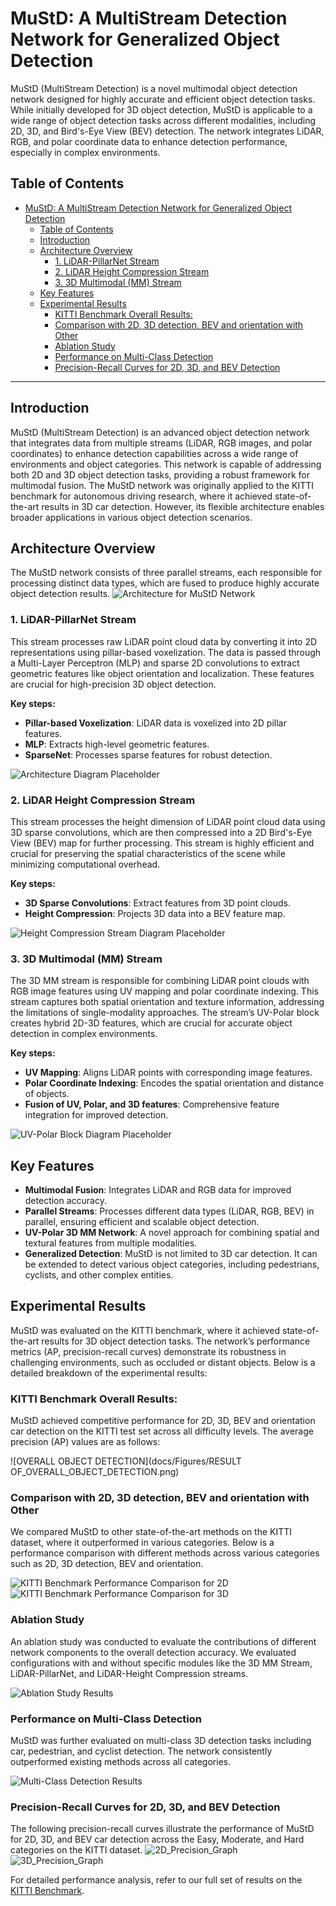 # MuStD: A MultiStream Detection Network for Generalized Object Detection

MuStD (MultiStream Detection) is a novel multimodal object detection network designed for highly accurate and efficient object detection tasks. While initially developed for 3D object detection, MuStD is applicable to a wide range of object detection tasks across different modalities, including 2D, 3D, and Bird's-Eye View (BEV) detection. The network integrates LiDAR, RGB, and polar coordinate data to enhance detection performance, especially in complex environments.

## Table of Contents

- [MuStD: A MultiStream Detection Network for Generalized Object Detection](#mustd-a-multistream-detection-network-for-generalized-object-detection)
  - [Table of Contents](#table-of-contents)
  - [Introduction](#introduction)
  - [Architecture Overview](#architecture-overview)
    - [1. LiDAR-PillarNet Stream](#1-lidar-pillarnet-stream)
    - [2. LiDAR Height Compression Stream](#2-lidar-height-compression-stream)
    - [3. 3D Multimodal (MM) Stream](#3-3d-multimodal-mm-stream)
  - [Key Features](#key-features)
  - [Experimental Results](#experimental-results)
    - [KITTI Benchmark Overall Results:](#kitti-benchmark-overall-results)
    - [Comparison with 2D, 3D detection, BEV and orientation with Other](#comparison-with-2d-3d-detection-bev-and-orientation-with-other)
    - [Ablation Study](#ablation-study)
    - [Performance on Multi-Class Detection](#performance-on-multi-class-detection)
    - [Precision-Recall Curves for 2D, 3D, and BEV Detection](#precision-recall-curves-for-2d-3d-and-bev-detection)

---

## Introduction

MuStD (MultiStream Detection) is an advanced object detection network that integrates data from multiple streams (LiDAR, RGB images, and polar coordinates) to enhance detection capabilities across a wide range of environments and object categories. This network is capable of addressing both 2D and 3D object detection tasks, providing a robust framework for multimodal fusion. The MuStD network was originally applied to the KITTI benchmark for autonomous driving research, where it achieved state-of-the-art results in 3D car detection. However, its flexible architecture enables broader applications in various object detection scenarios.

## Architecture Overview

The MuStD network consists of three parallel streams, each responsible for processing distinct data types, which are fused to produce highly accurate object detection results.
![Architecture for MuStD Network](docs/Figures/pipeline.png)

### 1. LiDAR-PillarNet Stream
This stream processes raw LiDAR point cloud data by converting it into 2D representations using pillar-based voxelization. The data is passed through a Multi-Layer Perceptron (MLP) and sparse 2D convolutions to extract geometric features like object orientation and localization. These features are crucial for high-precision 3D object detection.

**Key steps:**
- **Pillar-based Voxelization**: LiDAR data is voxelized into 2D pillar features.
- **MLP**: Extracts high-level geometric features.
- **SparseNet**: Processes sparse features for robust detection.

![Architecture Diagram Placeholder](docs/Figures/streamA.png)

### 2. LiDAR Height Compression Stream
This stream processes the height dimension of LiDAR point cloud data using 3D sparse convolutions, which are then compressed into a 2D Bird's-Eye View (BEV) map for further processing. This stream is highly efficient and crucial for preserving the spatial characteristics of the scene while minimizing computational overhead.

**Key steps:**
- **3D Sparse Convolutions**: Extract features from 3D point clouds.
- **Height Compression**: Projects 3D data into a BEV feature map.

![Height Compression Stream Diagram Placeholder](docs/Figures/streamB.png)

### 3. 3D Multimodal (MM) Stream
The 3D MM stream is responsible for combining LiDAR point clouds with RGB image features using UV mapping and polar coordinate indexing. This stream captures both spatial orientation and texture information, addressing the limitations of single-modality approaches. The stream’s UV-Polar block creates hybrid 2D-3D features, which are crucial for accurate object detection in complex environments.

**Key steps:**
- **UV Mapping**: Aligns LiDAR points with corresponding image features.
- **Polar Coordinate Indexing**: Encodes the spatial orientation and distance of objects.
- **Fusion of UV, Polar, and 3D features**: Comprehensive feature integration for improved detection.

![UV-Polar Block Diagram Placeholder](docs/Figures/streamC.png)

## Key Features

- **Multimodal Fusion**: Integrates LiDAR and RGB data for improved detection accuracy.
- **Parallel Streams**: Processes different data types (LiDAR, RGB, BEV) in parallel, ensuring efficient and scalable object detection.
- **UV-Polar 3D MM Network**: A novel approach for combining spatial and textural features from multiple modalities.
- **Generalized Detection**: MuStD is not limited to 3D car detection. It can be extended to detect various object categories, including pedestrians, cyclists, and other complex entities.

## Experimental Results

MuStD was evaluated on the KITTI benchmark, where it achieved state-of-the-art results for 3D object detection tasks. The network’s performance metrics (AP, precision-recall curves) demonstrate its robustness in challenging environments, such as occluded or distant objects. Below is a detailed breakdown of the experimental results:

### KITTI Benchmark Overall Results:

MuStD achieved competitive performance for 2D, 3D, BEV and orientation car detection on the KITTI test set across all difficulty levels. The average precision (AP) values are as follows:

![OVERALL OBJECT DETECTION](docs/Figures/RESULT OF_OVERALL_OBJECT_DETECTION.png)

### Comparison with 2D, 3D detection, BEV and orientation with Other 

We compared MuStD to other state-of-the-art methods on the KITTI dataset, where it outperformed in various categories. Below is a performance comparison with different methods across various categories such as 2D, 3D detection, BEV and orientation.

![KITTI Benchmark Performance Comparison for 2D](docs/Figures/RESULT_OF_2D_CAR_DETECTION_AND_ORIENTATION.png)
![KITTI Benchmark Performance Comparison for 3D](docs/Figures/RESULT_OF_CAR_3D_AND_BIRD’S-EYE_VIEW_(BEV)_DETECTION.png)


### Ablation Study

An ablation study was conducted to evaluate the contributions of different network components to the overall detection accuracy. We evaluated configurations with and without specific modules like the 3D MM Stream, LiDAR-PillarNet, and LiDAR-Height Compression streams.

![Ablation Study Results](docs/Figures/ABLATION_STUDY_ON_THE_KITTI_OBJECT_DETECTION.png)

### Performance on Multi-Class Detection

MuStD was further evaluated on multi-class 3D detection tasks including car, pedestrian, and cyclist detection. The network consistently outperformed existing methods across all categories.

![Multi-Class Detection Results](docs/Figures/RESULT_OF_OVERALL_OBJECT_DETECTION.png)

### Precision-Recall Curves for 2D, 3D, and BEV Detection

The following precision-recall curves illustrate the performance of MuStD for 2D, 3D, and BEV car detection across the Easy, Moderate, and Hard categories on the KITTI dataset.
![2D_Precision_Graph](docs/Figures/2D_Precision_Graph-2.PNG)
![3D_Precision_Graph](docs/Figures/3D_Precision_Graph-1.PNG)

For detailed performance analysis, refer to our full set of results on the [KITTI Benchmark](https://www.cvlibs.net/datasets/kitti/eval_object_detail.php?&result=d162ec699d6992040e34314d19ab7f5c217075e0).

